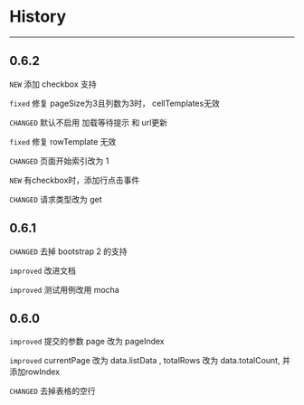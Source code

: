 # History

---

## 0.6.2

`NEW` 添加 checkbox 支持

`fixed` 修复 pageSize为3且列数为3时， cellTemplates无效

`CHANGED` 默认不启用 加载等待提示 和 url更新

`fixed` 修复 rowTemplate 无效

`CHANGED` 页面开始索引改为 1

`NEW` 有checkbox时，添加行点击事件

`CHANGED` 请求类型改为 get

## 0.6.1

`CHANGED` 去掉 bootstrap 2 的支持

`improved` 改进文档

`improved` 测试用例改用 mocha


## 0.6.0

`improved` 提交的参数 page 改为 pageIndex

`improved` currentPage 改为 data.listData , totalRows 改为 data.totalCount, 并添加rowIndex

`CHANGED` 去掉表格的空行
